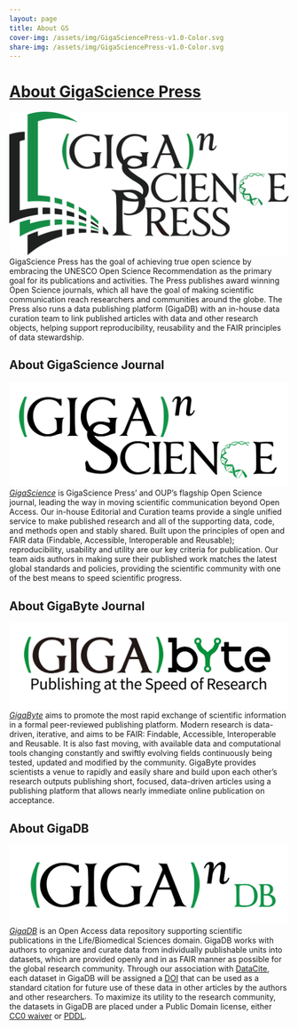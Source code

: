 ```yaml
---
layout: page
title: About GS
cover-img: /assets/img/GigaSciencePress-v1.0-Color.svg
share-img: /assets/img/GigaSciencePress-v1.0-Color.svg
---
```


# [About GigaScience Press](https://www.gigasciencepress.org/)
![GigaScience Press logo](../assets/img/GigaSciencePress-v1.0-Color.svg)
GigaScience Press has the goal of achieving true open science by embracing the UNESCO Open Science Recommendation as the primary goal for its publications and activities. The Press publishes award winning Open Science journals, which all have the goal of making scientific communication reach researchers and communities around the globe. The Press also runs a data publishing platform (GigaDB) with an in-house data curation team to link published articles with data and other research objects, helping support reproducibility, reusability and the FAIR principles of data stewardship.


## About GigaScience Journal
![GigaScience logo](../assets/img/gigascience-transparent-07.png)
<i>[GigaScience](http://gigasciencejournal.com/)</i> is GigaScience Press’ and OUP’s flagship Open Science journal, leading the way in moving scientific communication beyond Open Access. Our in-house Editorial and Curation teams provide a single unified service to make published research and all of the supporting data, code, and methods open and stably shared. Built upon the principles of open and FAIR data (Findable, Accessible, Interoperable and Reusable); reproducibility, usability and utility are our key criteria for publication. Our team aids authors in making sure their published work matches the latest global standards and policies, providing the scientific community with one of the best means to speed scientific progress.


## About GigaByte Journal
![Gigabyte logo](../assets/img/GIGA-byte-0704-cs6-03.png)
<i>[GigaByte](https://gigabytejournal.com/)</i> aims to promote the most rapid exchange of scientific information in a formal peer-reviewed publishing platform. Modern research is data-driven, iterative, and aims to be FAIR: Findable, Accessible, Interoperable and Reusable. It is also fast moving, with available data and computational tools changing constantly and swiftly evolving fields continuously being tested, updated and modified by the community. GigaByte provides scientists a venue to rapidly and easily share and build upon each other’s research outputs publishing short, focused, data-driven articles using a publishing platform that allows nearly immediate online publication on acceptance.


## About GigaDB
![GigaDB logo](../assets/img/gigadb-transparent-06.png)
<i>[GigaDB](http://gigadb.org)</i> is an Open Access data repository supporting scientific publications in the Life/Biomedical Sciences domain. GigaDB works with authors to organize and curate data from individually publishable units into datasets, which are provided openly and in as FAIR manner as possible for the global research community. Through our association with [DataCite](http://www.datacite.org/), each dataset in GigaDB will be assigned a [DOI](http://www.doi.org/) that can be used as a standard citation for future use of these data in other articles by the authors and other researchers. To maximize its utility to the research community, the datasets in GigaDB are placed under a Public Domain license, either [CC0 waiver](http://creativecommons.org/publicdomain/zero/1.0/) or [PDDL](https://opendatacommons.org/licenses/pddl/1-0/). 


